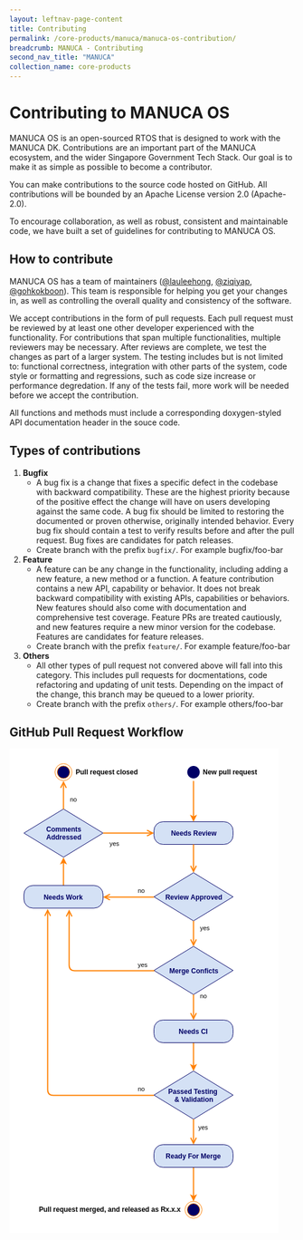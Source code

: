 ```yaml
---
layout: leftnav-page-content
title: Contributing
permalink: /core-products/manuca/manuca-os-contribution/
breadcrumb: MANUCA - Contributing
second_nav_title: "MANUCA"
collection_name: core-products
---
```


# Contributing to MANUCA OS

MANUCA OS is an open-sourced RTOS that is designed to work with the MANUCA DK. Contributions are an important part of the MANUCA ecosystem, and the wider Singapore Government Tech Stack. Our goal is to make it as simple as possible to become a contributor.

You can make contributions to the source code hosted on GitHub. All contributions will be bounded by an Apache License version 2.0 (Apache-2.0).

To encourage collaboration, as well as robust, consistent and maintainable code, we have built a set of guidelines for contributing to MANUCA OS.

## How to contribute

MANUCA OS has a team of maintainers ([@lauleehong](https://github.com/lauleehong), [@ziqiyap](https://github.com/ziqiyap), [@gohkokboon](https://github.com/gohkokboon)). This team is responsible for helping you get your changes in, as well as controlling the overall quality and consistency of the software.

We accept contributions in the form of pull requests. Each pull request must be reviewed by at least one other developer experienced with the functionality. For contributions that span multiple functionalities, multiple reviewers may be necessary. After reviews are complete, we test the changes as part of a larger system. The testing includes but is not limited to: functional correctness, integration with other parts of the system, code style or formatting and regressions, such as code size increase or performance degredation. If any of the tests fail, more work will be needed before we accept the contribution.

All functions and methods must include a corresponding doxygen-styled API documentation header in the souce code.

## Types of contributions

1. **Bugfix**
   - A bug fix is a change that fixes a specific defect in the codebase with backward compatibility. These are the highest priority because of the positive effect the change will have on users developing against the same code. A bug fix should be limited to restoring the documented or proven otherwise, originally intended behavior. Every bug fix should contain a test to verify results before and after the pull request. Bug fixes are candidates for patch releases.
   - Create branch with the prefix `bugfix/`. For example bugfix/foo-bar
2. **Feature**
   - A feature can be any change in the functionality, including adding a new feature, a new method or a function. A feature contribution contains a new API, capability or behavior. It does not break backward compatibility with existing APIs, capabilities or behaviors. New features should also come with documentation and comprehensive test coverage. Feature PRs are treated cautiously, and new features require a new minor version for the codebase. Features are candidates for feature releases.
   - Create branch with the prefix `feature/`. For example feature/foo-bar
3. **Others**
   - All other types of pull request not convered above will fall into this category. This includes pull requests for docmentations, code refactoring and updating of unit tests. Depending on the impact of the change, this branch may be queued to a lower priority.
   - Create branch with the prefix `others/`. For example others/foo-bar

## GitHub Pull Request Workflow

![PR Flowchart](/images/manuca/intro/manuca_os_github_pr_sm.png)
